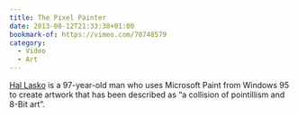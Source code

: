 ```yaml
---
title: The Pixel Painter
date: 2013-08-12T21:33:38+01:00
bookmark-of: https://vimeo.com/70748579
category:
  - Video
  - Art
---
```

[Hal Lasko][1] is a 97-year-old man who uses Microsoft Paint from Windows 95 to create artwork that has been described as “a collision of pointillism and 8-Bit art”.

[1]: https://hallasko.com
